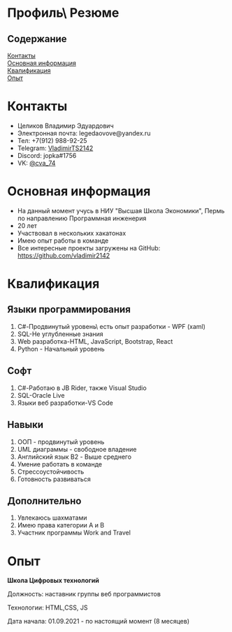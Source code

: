 # Профиль\ Резюме<br>
<h2>Содержание </h2>

<a href="#Contacts">Контакты </a><br>
<a href="#Main"> Основная информация </a><br>
<a href="#Sum">Квалификация</a><br>
<a href="exp">Опыт</a>

 <h1 id="Contacts">Контакты </h1>

 <ul>
 <li>Целиков Владимир Эдуардович </li>
 <li>Электронная почта: legedaovove@yandex.ru</li>
 <li>Тел: +7(912) 988-92-25</li>
 <li>Telegram: <a href="https://t.me/VladimirTS2142">VladimirTS2142</a> </li>
 <li>Discord: jopka#1756</li>
 <li>VK: <a href="https://vk.com/cva_74">@cva_74</a></li>
 </ul>


<h1 id="Main">Основная информация</h1>
<ul>
<li>На данный момент учусь в НИУ "Высшая Школа Экономики", Пермь по направлению Программная инженерия</li>
<li>20 лет </li>
<li>Участвовал в нескольких хакатонах</li>
<li>Имею опыт работы в команде</li>
<li>Все интересные проекты загружены на GitHub:<a href="https://github.com/vladimir2142"> https://github.com/vladimir2142</a></li>
</ul>

<h1 id="Sum">Квалификация</h1>
<h2>Языки программирования</h2>
<ol>
<li>C#-Продвинутый уровень\ есть опыт разработки - WPF (xaml)</li>
<li>SQL-Не углубленные знания</li>
<li>Web разработка-HTML, JavaScript, Bootstrap, React</li>
<li>Python - Начальный уровень  </li>
</ol>
<h2>Софт</h2>
<ol>
<li>C#-Работаю в JB Rider, также Visual Studio</li>
<li>SQL-Oracle Live</li>
<li>Языки веб разработки-VS Code
</ol>
<h2>Навыки</h2>
<ol>
<li>ООП - продвинутый уровень</li>
<li>UML диаграммы - свободное владение</li>
<li>Английский язык B2 - Выше среднего</li>
<li>Умение работать в команде</li>
<li>Стрессоустойчивость</li>
<li>Готовность развиваться</li>
</ol>
<h2>Дополнительно</h2>
<ol>
<li>Увлекаюсь шахматами</li>
<li>Имею права категории A и B</li>
<li>Участник программы Work and Travel</li>
</ol>
<h1>Опыт</h1>
<strong>Школа Цифровых технологий </strong>  

<p> Должность: наставник группы веб программистов 

Технологии: HTML,CSS, JS

Дата начала: 01.09.2021 - по настоящий момент (8 месяцев)


</p>

